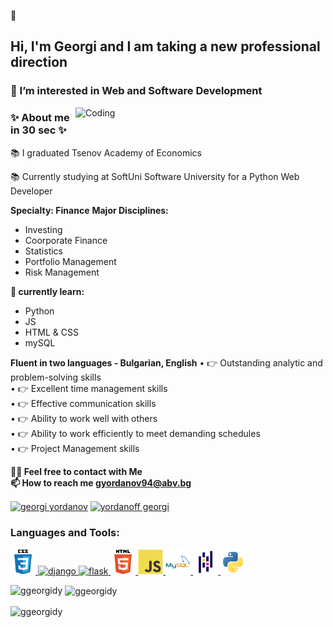 👋 <h2> Hi, I'm Georgi and I am taking a new professional direction </h2>
<h3>👀 I’m interested in Web and Software Development</h3>
<img align="right" alt="Coding" width ="400" src="https://cdn.dribbble.com/users/1162077/screenshots/3848914/programmer.gif">

<h3><b>✨ About me in 30 sec ✨</b></h3>
<p>📚 I graduated Tsenov Academy of Economics</p>
<p>📚 Currently studying at SoftUni Software University for a Python Web Developer</p>

<b>Specialty: Finance</b>
<b>Major Disciplines:</b>
- Investing<br>
- Coorporate Finance<br>
- Statistics<br>
- Portfolio Management<br>
- Risk Management<br>

<b>🌱 currently learn:</b>
- Python<br>
- JS<br>
- HTML & CSS<br>
- mySQL<br>

<b>Fluent in two languages - Bulgarian, English</b>
• 👉 Outstanding analytic and problem-solving skills<br>
• 👉 Excellent time management skills<br>
• 👉 Effective communication skills<br>
• 👉 Ability to work well with others<br>
• 👉 Ability to work efficiently to meet demanding schedules<br>
• 👉 Project Management skills<br>

<b>🙌🏻 Feel free to contact with Me</b><br>
<b>📫 How to reach me gyordanov94@abv.bg</b>
<p align="left">
<a href="https://linkedin.com/in/georgi-yordanov-395114125/" target="blank"><img align="center" src="https://raw.githubusercontent.com/rahuldkjain/github-profile-readme-generator/master/src/images/icons/Social/linked-in-alt.svg" alt="georgi yordanov" height="30" width="40" /></a>
<a href="https://fb.com/georgi.yordanov.90" target="blank"><img align="center" src="https://raw.githubusercontent.com/rahuldkjain/github-profile-readme-generator/master/src/images/icons/Social/facebook.svg" alt="yordanoff georgi" height="30" width="40" /></a>
</p>

<h3 align="left">Languages and Tools:</h3>
<p align="left"> <a href="https://www.w3schools.com/css/" target="_blank" rel="noreferrer"> <img src="https://raw.githubusercontent.com/devicons/devicon/master/icons/css3/css3-original-wordmark.svg" alt="css3" width="40" height="40"/> </a> <a href="https://www.djangoproject.com/" target="_blank" rel="noreferrer"> <img src="https://cdn.worldvectorlogo.com/logos/django.svg" alt="django" width="40" height="40"/> </a> <a href="https://flask.palletsprojects.com/" target="_blank" rel="noreferrer"> <img src="https://www.vectorlogo.zone/logos/pocoo_flask/pocoo_flask-icon.svg" alt="flask" width="40" height="40"/> </a> <a href="https://www.w3.org/html/" target="_blank" rel="noreferrer"> <img src="https://raw.githubusercontent.com/devicons/devicon/master/icons/html5/html5-original-wordmark.svg" alt="html5" width="40" height="40"/> </a> <a href="https://developer.mozilla.org/en-US/docs/Web/JavaScript" target="_blank" rel="noreferrer"> <img src="https://raw.githubusercontent.com/devicons/devicon/master/icons/javascript/javascript-original.svg" alt="javascript" width="40" height="40"/> </a> <a href="https://www.mysql.com/" target="_blank" rel="noreferrer"> <img src="https://raw.githubusercontent.com/devicons/devicon/master/icons/mysql/mysql-original-wordmark.svg" alt="mysql" width="40" height="40"/> </a> <a href="https://pandas.pydata.org/" target="_blank" rel="noreferrer"> <img src="https://raw.githubusercontent.com/devicons/devicon/2ae2a900d2f041da66e950e4d48052658d850630/icons/pandas/pandas-original.svg" alt="pandas" width="40" height="40"/> </a> <a href="https://www.python.org" target="_blank" rel="noreferrer"> <img src="https://raw.githubusercontent.com/devicons/devicon/master/icons/python/python-original.svg" alt="python" width="40" height="40"/> </a> </p>

<p><img align="left" src="https://github-readme-stats.vercel.app/api/top-langs?username=ggeorgidy&show_icons=true&locale=en&layout=compact" alt="ggeorgidy" /></p>

<p>&nbsp;<img align="center" src="https://github-readme-stats.vercel.app/api?username=ggeorgidy&show_icons=true&locale=en" alt="ggeorgidy" /></p>

<p><img align="center" src="https://github-readme-streak-stats.herokuapp.com/?user=ggeorgidy&" alt="ggeorgidy" /></p>
